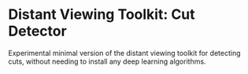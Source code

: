 
# Distant Viewing Toolkit: Cut Detector

Experimental minimal version of the distant viewing toolkit for detecting
cuts, without needing to install any deep learning algorithms.
